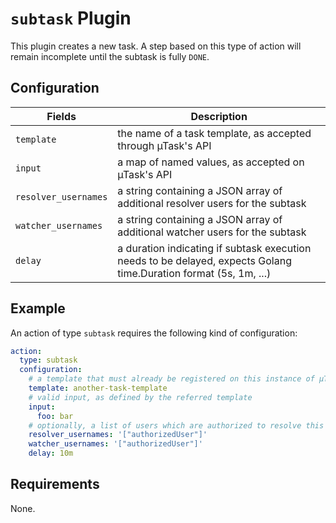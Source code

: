 # `subtask` Plugin

This plugin creates a new task. A step based on this type of action will remain incomplete until the subtask is fully `DONE`.

## Configuration

|Fields|Description
|---|---
| `template` | the name of a task template, as accepted through µTask's  API
| `input` | a map of named values, as accepted on µTask's API
| `resolver_usernames` | a string containing a JSON array of additional resolver users for the subtask
| `watcher_usernames` | a string containing a JSON array of additional watcher users for the subtask
| `delay` | a duration indicating if subtask execution needs to be delayed, expects Golang time.Duration format (5s, 1m, ...)

## Example

An action of type `subtask` requires the following kind of configuration:

```yaml
action:
  type: subtask
  configuration:
    # a template that must already be registered on this instance of µTask
    template: another-task-template
    # valid input, as defined by the referred template
    input:
      foo: bar
    # optionally, a list of users which are authorized to resolve this specific task
    resolver_usernames: '["authorizedUser"]'
    watcher_usernames: '["authorizedUser"]'
    delay: 10m
```

## Requirements

None.
